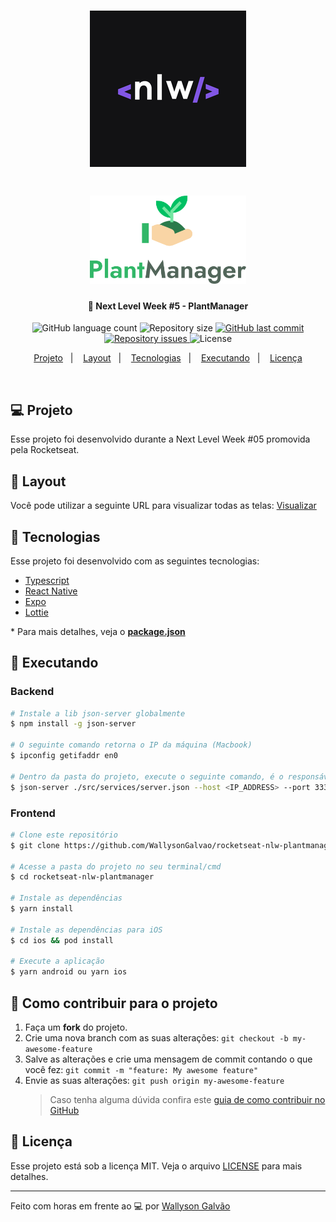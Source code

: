 <h1 align="center">
    <img alt="NextLevelWeek" title="#nextlevelweek" src=".github/nlw-logo.png"  />
</h1>

<h1 align="center">
    <img alt="PlantManager" title="#delicinha" src=".github/logo.svg" width="250px" />
</h1>

<h4 align="center">
  🚀 Next Level Week #5 - PlantManager
</h4>

<p align="center">
  <img alt="GitHub language count" src="https://img.shields.io/github/languages/count/WallysonGalvao/rocketseat-nlw-plantmanager">

  <img alt="Repository size" src="https://img.shields.io/github/repo-size/WallysonGalvao/rocketseat-nlw-plantmanager">
  
  <a href="https://github.com/WallysonGalvao/rocketseat-nlw-plantmanager/commits/master">
    <img alt="GitHub last commit" src="https://img.shields.io/github/last-commit/WallysonGalvao/rocketseat-nlw-plantmanager">
  </a>

  <a href="https://github.com/WallysonGalvao/rocketseat-nlw-plantmanager/issues">
    <img alt="Repository issues" src="https://img.shields.io/github/issues/WallysonGalvao/rocketseat-nlw-plantmanager">
  </a>

  <img alt="License" src="https://img.shields.io/badge/license-MIT-brightgreen">
</p>

<p align="center">
  <a href="#-projeto">Projeto</a>&nbsp;&nbsp;&nbsp;|&nbsp;&nbsp;&nbsp;
  <a href="#-layout">Layout</a>&nbsp;&nbsp;&nbsp;|&nbsp;&nbsp;&nbsp;
  <a href="#rocket-tecnologias">Tecnologias</a>&nbsp;&nbsp;&nbsp;|&nbsp;&nbsp;&nbsp;
  <a href="#rocket-executando">Executando</a>&nbsp;&nbsp;&nbsp;|&nbsp;&nbsp;&nbsp;
  <a href="#memo-licença">Licença</a>
</p>
<br>

## 💻 Projeto

Esse projeto foi desenvolvido durante a Next Level Week #05 promovida pela Rocketseat.

## 🎨 Layout

Você pode utilizar a seguinte URL para visualizar todas as telas: [Visualizar](https://www.figma.com/file/IhQRtrOZdu3TrvkPYREzOy/PlantManager/duplicate)

## :rocket: Tecnologias

Esse projeto foi desenvolvido com as seguintes tecnologias:

- [Typescript](https://www.typescriptlang.org/)
- [React Native](https://reactnative.dev/)
- [Expo](https://expo.io/)
- [Lottie](https://lottiefiles.com/)

\* Para mais detalhes, veja o **[package.json](./package.json)**

## :notebook: Executando

### Backend
```bash
# Instale a lib json-server globalmente
$ npm install -g json-server 

# O seguinte comando retorna o IP da máquina (Macbook)
$ ipconfig getifaddr en0  

# Dentro da pasta do projeto, execute o seguinte comando, é o responsável por sunir o servidor
$ json-server ./src/services/server.json --host <IP_ADDRESS> --port 3333 --delay 700
```

### Frontend
```bash
# Clone este repositório
$ git clone https://github.com/WallysonGalvao/rocketseat-nlw-plantmanager.git

# Acesse a pasta do projeto no seu terminal/cmd
$ cd rocketseat-nlw-plantmanager

# Instale as dependências
$ yarn install

# Instale as dependências para iOS
$ cd ios && pod install

# Execute a aplicação
$ yarn android ou yarn ios
```

## :construction: Como contribuir para o projeto

1. Faça um **fork** do projeto.
2. Crie uma nova branch com as suas alterações: `git checkout -b my-awesome-feature`
3. Salve as alterações e crie uma mensagem de commit contando o que você fez: `git commit -m "feature: My awesome feature"`
4. Envie as suas alterações: `git push origin my-awesome-feature`
   > Caso tenha alguma dúvida confira este [guia de como contribuir no GitHub](https://github.com/firstcontributions/first-contributions)

## :memo: Licença

Esse projeto está sob a licença MIT. Veja o arquivo [LICENSE](LICENSE.md) para mais detalhes.

---

Feito com horas em frente ao :computer: por [Wallyson Galvão](https://www.linkedin.com/in/wallyson-galvao/)